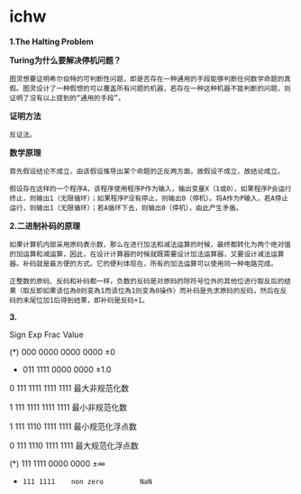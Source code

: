 # ichw

**1.The Halting Problem**

  **Turing为什么要解决停机问题？**

    图灵想要证明希尔伯特的可判断性问题，即是否存在一种通用的手段能够判断任何数学命题的真假。图灵设计了一种假想的可以覆盖所有问题的机器，若存在一种这种机器不能判断的问题，则证明了没有以上提到的“通用的手段”。

  **证明方法**

    反证法。

  **数学原理**

    首先假设结论不成立，由该假设推导出某个命题的正反两方面，故假设不成立，故结论成立。
    
    假设存在这样的一个程序A，该程序使用程序P作为输入，输出变量X（1或0），如果程序P会运行终止，则输出1（无限循环）；如果程序P没有停止，则输出0（停机）。将A作为P输入，若A停止运行，则输出1（无限循环）；若A循环下去，则输出0（停机），由此产生矛盾。



**2.二进制补码的原理**
    
    如果计算机内部采用原码表示数，那么在进行加法和减法运算的时候，最终都转化为两个绝对值的加运算和减运算，因此，在设计计算器的时候就既需要设计加法运算器，又要设计减法运算器。补码就是最方便的方式。它的便利体现在，所有的加法运算可以使用同一种电路完成。
    
    正整数的原码、反码和补码都一样，负数的反码是对原码的除符号位外的其他位进行取反后的结果（取反即如果该位為0则变為1而该位為1则变為0操作）而补码是先求原码的反码，然后在反码的末尾位加1后得到结果，即补码是反码+1。
   
**3.**

Sign	  Exp	      Frac	        Value

(*)	  000 0000	  0000 0000     	±0

*  	011 1111	  0000 0000	     ±1.0

0	  111 1111  	1111 1111	  最大非规范化数

1	  111 1111	  1111 1111  	最小非规范化数

1  	111 1110  	1111 1111	  最小规范化浮点数

0	  111 1110	  1111 1111	  最大规范化浮点数

(*)	  111 1111  	0000 0000	      ±∞

*	  111 1111	  non zero	       NaN
